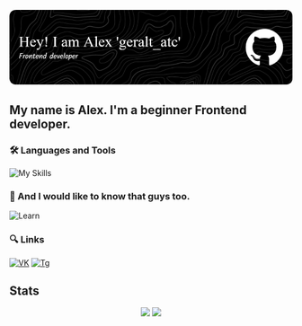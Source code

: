 ![Header](https://github.com/geraltAtc/geraltAtc/blob/main/assets/header.png)

## My name is Alex. I'm a beginner Frontend developer.

### 🛠 Languages and Tools
![My Skills](https://skillicons.dev/icons?i=js,html,css,ts,react,figma
)
### 📖 And I would like to know that guys too.
![Learn](https://skillicons.dev/icons?i=sass,tailwindcss,nodejs,nextjs,expressjs,mongodb
)

### 🔍 Links
[![VK](https://img.shields.io/badge/VK-282C34?logo=vk&logoColor=4F7DB3
)](https://vk.com/geralt_atc)
[![Tg](https://img.shields.io/badge/Tg-282C34?logo=telegram&logoColor=27A0D9
)](https://t.me/geralt_atc)

## Stats
<!-- 
![geraltAtc's GitHub stats](https://github-readme-stats.vercel.app/api?username=geraltAtc&show_icons=true&bg_color=00000000&text_color=FFFFFF
)

![Top Langs](https://github-readme-stats.vercel.app/api/top-langs/?username=geraltAtc&layout=compact&theme=dark&title_color=280ed&bg_color=00000000
) -->

<div align="center" style="display: flexbox;">
	<img height="170em" src="https://github-readme-stats.vercel.app/api?username=geraltAtc&show_icons=true&bg_color=00000000&text_color=FFFFFF"/>
	<img height="170em" src="https://github-readme-stats.vercel.app/api/top-langs/?username=geraltAtc&layout=compact&theme=dark&title_color=280ed&bg_color=00000000"/>
</div>